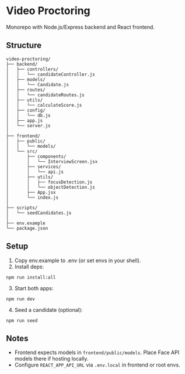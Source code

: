 # Video Proctoring

Monorepo with Node.js/Express backend and React frontend.

## Structure

```
video-proctoring/
├── backend/
│   ├── controllers/
│   │   └── candidateController.js
│   ├── models/
│   │   └── Candidate.js
│   ├── routes/
│   │   └── candidateRoutes.js
│   ├── utils/
│   │   └── calculateScore.js
│   ├── config/
│   │   └── db.js
│   ├── app.js
│   └── server.js
│
├── frontend/
│   ├── public/
│   │   └── models/
│   └── src/
│       ├── components/
│       │   └── InterviewScreen.jsx
│       ├── services/
│       │   └── api.js
│       ├── utils/
│       │   ├── focusDetection.js
│       │   └── objectDetection.js
│       ├── App.jsx
│       └── index.js
│
├── scripts/
│   └── seedCandidates.js
│
├── env.example
└── package.json
```

## Setup

1. Copy env.example to .env (or set envs in your shell).
2. Install deps:

```
npm run install:all
```

3. Start both apps:

```
npm run dev
```

4. Seed a candidate (optional):

```
npm run seed
```

## Notes
- Frontend expects models in `frontend/public/models`. Place Face API models there if hosting locally.
- Configure `REACT_APP_API_URL` via `.env.local` in frontend or root envs.
